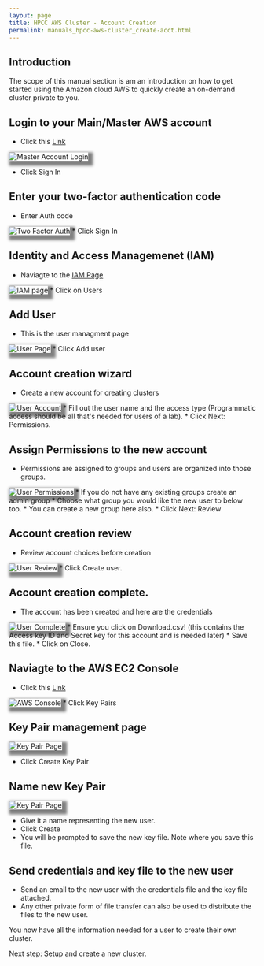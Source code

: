 ```yaml
---
layout: page
title: HPCC AWS Cluster - Account Creation
permalink: manuals_hpcc-aws-cluster_create-acct.html
---
```


## Introduction
The scope of this manual section is am an introduction on how to get started using the Amazon cloud AWS to quickly create an on-demand cluster private to you.

## Login to your Main/Master AWS account

* Click this <a href="https://console.aws.amazon.com/console/home" target="_blank"> Link </a>

<img style="box-shadow:5px 5px 5px 5px grey" src="images/cloud-aws-login-1.png" title="Master Account Login" alt="Master Account Login">

* Click Sign In

## Enter your two-factor authentication code 
* Enter Auth code
<img style="box-shadow:5px 5px 5px 5px grey" src="images/cloud-aws-2fauth.png" title="Two Factor Auth" alt="Two Factor Auth">
* Click Sign In

## Identity and Access Managemenet (IAM) 
* Naviagte to the <a href="https://console.aws.amazon.com/iam/home?region=us-west-1#/home" target="_blank"> IAM Page </a>
<img style="box-shadow:5px 5px 5px 5px grey" src="images/cloud-aws-iam-page.png" title="IAM page" alt="IAM page">
* Click on Users

## Add User 
* This is the user managment page
<img style="box-shadow:5px 5px 5px 5px grey" src="images/cloud-aws-users-page.png" title="User Page" alt="User Page">
* Click Add user

## Account creation wizard
* Create a new account for creating clusters
<img style="box-shadow:5px 5px 5px 5px grey" src="images/cloud-aws-add-user-account.png" title="User Account" alt="User Account">
* Fill out the user name and the access type (Programmatic access should be all that's needed for users of a lab).
* Click Next: Permissions.

## Assign Permissions to the new account
* Permissions are assigned to groups and users are organized into those groups.
<img style="box-shadow:5px 5px 5px 5px grey" src="images/cloud-aws-add-user-permissions.png" title="User Permissions" alt="User Permissions">
* If you do not have any existing groups create an admin group
* Choose what group you would like the new user to below too.
* You can create a new group here also.
* Click Next: Review

## Account creation review 
* Review account choices before creation
<img style="box-shadow:5px 5px 5px 5px grey" src="images/cloud-aws-add-user-review.png" title="User Review" alt="User Review">
* Click Create user.

## Account creation complete.
* The account has been created and here are the credentials
<img style="box-shadow:5px 5px 5px 5px grey" src="images/cloud-aws-add-user-complete.png" title="User Complete" alt="User Complete">
* Ensure you click on Download.csv! (this contains the Access key ID and Secret key for this account and is needed later)
* Save this file.
* Click on Close.

## Naviagte to the AWS EC2 Console
* Click this <a href="https://us-west-1.console.aws.amazon.com/ec2/v2/home?region=us-west-1#Home" target="_blank"> Link </a>
<img style="box-shadow:5px 5px 5px 5px grey" src="images/cloud-aws-console.png" title="AWS Console" alt="AWS Console">
* Click Key Pairs

## Key Pair management page
<img style="box-shadow:5px 5px 5px 5px grey" src="images/cloud-aws-key-pair-page.png" title="Key Pair Page" alt="Key Pair Page">

* Click Create Key Pair

## Name new Key Pair
<img style="box-shadow:5px 5px 5px 5px grey" src="images/cloud-aws-key-pair-name.png" title="Key Pair Name" alt="Key Pair Page">

* Give it a name representing the new user.
* Click Create
* You will be prompted to save the new key file. Note where you save this file.


## Send credentials and key file to the new user
* Send an email to the new user with the credentials file and the key file attached.
* Any other private form of file transfer can also be used to distribute the files to the new user.


You now have all the information needed for a user to create their own cluster.

Next step:
Setup and create a new cluster.


